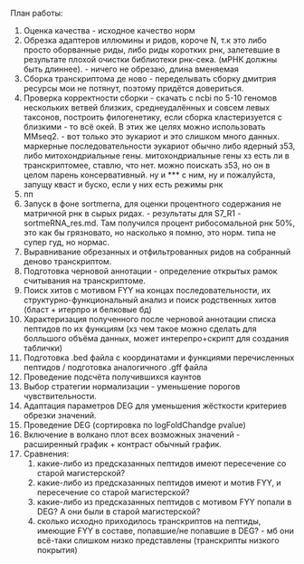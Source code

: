 План работы:
1. Оценка качества - исходное качество норм
2. Обрезка адаптеров иллюмины и ридов, короче N, т.к это либо просто оборванные риды, либо риды коротких рнк, залетевшие в результате плохой очистки библиотеки рнк-сека. (мРНК должны быть длиннее). - ничего не обрезаю, длина вменяемая 
3. Сборка транскриптома де ново - переделывать сборку дмитрия ресурсы мои не потянут, поэтому придётся довериться.
4. Проверка корректности сборки - скачать с ncbi по 5-10 геномов нескольких ветвей близких, среднеудалённых и совсем левых таксонов, построить филогенетику, если сборка кластеризуется с близкими - то всё окей. В этих же целях можно использовать MMseq2. - вот только это эукариот и это слишком много данных. маркерные последовательности эукариот обычно либо ядерный з53, либо митохондриальные гены. митохондриальные гены хз есть ли в транскриптомее, ставлю, что нет. можно поискать з53, но он в целом парень консервативный. ну и *** с ним, ну и пожалуйста, запущу кваст и буско, если у них есть режимы рнк
5. пп
6. Запуск в фоне sortmerna, для оценки процентного содержания не матричной рнк в сырых ридах. - результаты для S7_R1 - sortmeRNA_res.md. Там получился процент рибосомальной рнк 50%, это как бы грязновато, но насколько я помню, это норм. типа не супер гуд, но нормас.
7. Выравнивание обрезанных и отфильтрованных ридов на собранный деново транскриптом.
8. Подготовка черновой аннотации - определение открытых рамок считывания на транскриптоме.
9. Поиск хитов с мотивом FYY на концах последовательности, их структурно-функциональный анализ и поиск родственных хитов (бласт + итерпро и белковые бд)
10. Характеризация полученного после черновой аннотации списка пептидов по их функциям (хз чем такое можно сделать для болльшого объёма данных, может интерепро+скрипт для создания таблички)
11. Подготовка .bed файла с координатами и функциями перечисленных пептидов / подготовка аналогичного .gff файла
12. Проведение подсчёта получившихся каунтов
13. Выбор стратегии нормализации - уменьшение порогов чувствительности.
14. Адаптация параметров DEG для уменьшения жёсткости критериев обрезки значений.
15. Проведение DEG (сортировка по logFoldChandge pvalue)
16. Включение в волкано плот всех возможных значений - расширенный график + контраст обычный график.
17. Сравнения:
      1) какие-либо из предсказанных пептидов имеют пересечение со старой магистерской?
      2) какие-либо из предсказанных пептидов имеют и мотив FYY, и пересечение со старой магистерской?
      3) какие-либо из предсказанных пептидов с мотивом FYY попали в DEG? А они были в старой магистерской?
      4) сколько исходно приходилось транскриптов на пептиды, имеющие FYY в составе, попавшие/не попавшие в DEG? - мб они всё-таки слишком низко представлены (транскрипты низкого покрытия)
